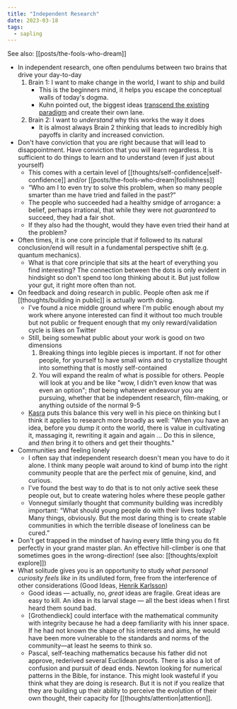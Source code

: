 ```yaml
---
title: "Independent Research"
date: 2023-03-18
tags:
  - sapling
---
```


See also: [[posts/the-fools-who-dream]]

- In independent research, one often pendulums between two brains that drive your day-to-day
	1.  Brain 1: I want to make change in the world, I want to ship and build
		  - This is the beginners mind, it helps you escape the conceptual walls of today's dogma.
		  - Kuhn pointed out, the biggest ideas [transcend the existing paradigm](https://en.wikipedia.org/wiki/Paradigm_shift) and create their own lane.
	1.  Brain 2: I want to _understand_ why this works the way it does
		  - It is almost always Brain 2 thinking that leads to incredibly high payoffs in clarity and increased conviction.
- Don't have conviction that you are right because that will lead to disappointment. Have conviction that you will learn regardless. It is sufficient to do things to learn and to understand (even if just about yourself)
	- This comes with a certain level of [[thoughts/self-confidence|self-confidence]] and/or [[posts/the-fools-who-dream|foolishness]]
	- “Who am I to even try to solve this problem, when so many people smarter than me have tried and failed in the past?”
	- The people who succeeded had a healthy smidge of arrogance: a belief, perhaps irrational, that while they were not *guaranteed* to succeed, they had a fair shot.
	- If they also had the thought, would they have even tried their hand at the problem?
- Often times, it is one core principle that if followed to its natural conclusion/end will result in a fundamental perspective shift (e.g. quantum mechanics).
  - What is that core principle that sits at the heart of everything you find interesting? The connection between the dots is only evident in hindsight so don't spend too long thinking about it. But just follow your gut, it right more often than not.
- On feedback and doing research in public. People often ask me if [[thoughts/building in public]] is actually worth doing.
	- I've found a nice middle ground where I'm public enough about my work where anyone interested can find it without too much trouble but not public or frequent enough that my only reward/validation cycle is likes on Twitter
	- Still, being somewhat public about your work is good on two dimensions
		1. Breaking things into legible pieces is important. If not for other people, for yourself to have small wins and to crystallize thought into something that is mostly self-contained
		2. You will expand the realm of what is possible for others. People will look at you and be like "wow, I didn't even know that was even an option"; _that_ being whatever endeavour you are pursuing, whether that be independent research, film-making, or anything outside of the normal 9-5
  - [Kasra](https://bitsofwonder.substack.com/p/how-to-be-an-unsuccessful-thinker) puts this balance this very well in his piece on thinking but I think it applies to research more broadly as well: "When you have an idea, before you dump it onto the world, there is value in cultivating it, massaging it, rewriting it again and again ... Do this in silence, and *then* bring it to others and get their thoughts."
- Communities and feeling lonely
	- I often say that independent research doesn't mean you have to do it alone. I think many people wait around to kind of bump into the right community people that are the perfect mix of genuine, kind, and curious.
	- I've found the best way to do that is to not only active seek these people out, but to create watering holes where these people gather
	- Vonnegut similarly thought that community building was incredibly important: “What should young people do with their lives today? Many things, obviously. But the most daring thing is to create stable communities in which the terrible disease of loneliness can be cured.”
- Don't get trapped in the mindset of having every little thing you do fit perfectly in your grand master plan. An effective hill-climber is one that sometimes goes in the wrong-direction! (see also: [[thoughts/exploit explore]])
- What solitude gives you is an opportunity to study *what personal curiosity feels like* in its undiluted form, free from the interference of other considerations (Good Ideas, [Henrik Karlsson](https://www.henrikkarlsson.xyz/p/good-ideas))
	- Good ideas — actually, no, *great* ideas are fragile. Great ideas are easy to kill. An idea in its larval stage — all the best ideas when I first heard them sound bad.
	- [Grothendieck] could interface with the mathematical community with integrity because he had a deep familiarity with his inner space. If he had not known the shape of his interests and aims, he would have been more vulnerable to the standards and norms of the community—at least he seems to think so.
	- Pascal, self-teaching mathematics because his father did not approve, rederived several Euclidean proofs. There is also a lot of confusion and pursuit of dead ends. Newton looking for numerical patterns in the Bible, for instance. This might look wasteful if you think what they are doing is research. But it is not if you realize that they are building up their ability to perceive the evolution of their own thought, their capacity for [[thoughts/attention|attention]].
